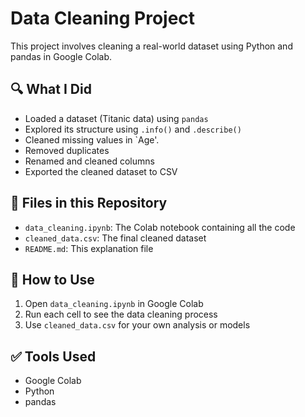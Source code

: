 # Data Cleaning Project

This project involves cleaning a real-world dataset using Python and pandas in Google Colab.

## 🔍 What I Did

- Loaded a dataset (Titanic data) using `pandas`
- Explored its structure using `.info()` and `.describe()`
- Cleaned missing values in `Age'. 
- Removed duplicates
- Renamed and cleaned columns
- Exported the cleaned dataset to CSV

## 📂 Files in this Repository

- `data_cleaning.ipynb`: The Colab notebook containing all the code
- `cleaned_data.csv`: The final cleaned dataset
- `README.md`: This explanation file

## 🚀 How to Use

1. Open `data_cleaning.ipynb` in Google Colab
2. Run each cell to see the data cleaning process
3. Use `cleaned_data.csv` for your own analysis or models

## ✅ Tools Used

- Google Colab
- Python
- pandas